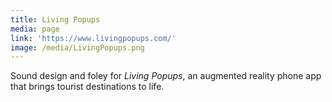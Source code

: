 ```yaml
---
title: Living Popups
media: page
link: 'https://www.livingpopups.com/'
image: /media/LivingPopups.png
---
```


Sound design and foley for *Living Popups*, an augmented reality phone app that brings tourist destinations to life. 
